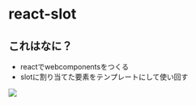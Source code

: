# react-slot
## これはなに？
- reactでwebcomponentsをつくる
- slotに割り当てた要素をテンプレートにして使い回す

![](https://github.com/Akio-m/react-slot/assets/19320023/2a17472c-4e91-445f-b97b-08e69de38268)
